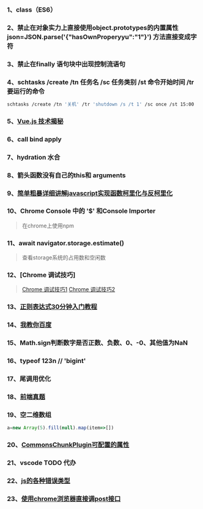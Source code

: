 ### 1、class（ES6）
### 2、禁止在对象实力上直接使用object.prototypes的内置属性  json=JSON.parse('{"hasOwnProperyyu":"1"}') 方法直接变成字符
### 3、禁止在finally 语句块中出现控制流语句
### 4、schtasks /create /tn 任务名 /sc 任务类别 /st 命令开始时间 /tr 要运行的命令
```bash
schtasks /create /tn '关机' /tr 'shutdown /s /t 1' /sc once /st 15:00
```
### 5、[Vue.js 技术揭秘](https://ustbhuangyi.github.io/vue-analysis/)
### 6、call bind apply
### 7、hydration 水合
### 8、箭头函数没有自己的this和 arguments
### 9、[简单粗暴详细讲解javascript实现函数柯里化与反柯里化](https://www.cnblogs.com/dengyao-blogs/p/11495861.html)
### 10、Chrome Console 中的 '$' 和Console Importer
>在chrome上使用npm
### 11、await navigator.storage.estimate()
>查看storage系统的占用数和空闲数
### 12、[Chrome 调试技巧]
>[Chrome 调试技巧1](https://blog.csdn.net/ohenzijue/article/details/104256181)
>[Chrome 调试技巧2](https://blog.csdn.net/ohenzijue/article/details/104256532)
### 13、[正则表达式30分钟入门教程](https://deerchao.cn/tutorials/regex/regex.htm)
### 14、[我教你百度](https://iwo.im/?q=我教你百度)
### 15、Math.sign判断数字是否正数、负数、0、-0、其他值为NaN
### 16、typeof 123n // 'bigint'
### 17、尾调用优化
### 18、[前端真题](https://bitable.feishu.cn/app8Ok6k9qafpMkgyRbfgxeEnet?table=tblzZHf2Ix3YtxPM&view=vew9iquA45)
### 19、空二维数组
```js
a=new Array(5).fill(null).map(item=>[])
```
### 20、[CommonsChunkPlugin可配置的属性](https://segmentfault.com/a/1190000012828879)
### 21、vscode TODO 代办
### 22、[js的各种错误类型](https://www.cnblogs.com/yanze/p/5997489.html)
### 23、[使用chrome浏览器直接调post接口](https://blog.csdn.net/u013267916/article/details/112603078)